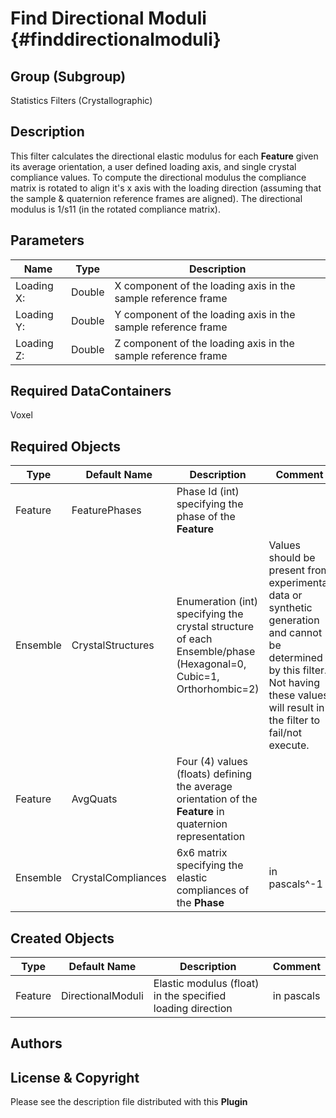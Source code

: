 Find Directional Moduli {#finddirectionalmoduli}
======

## Group (Subgroup) ##

Statistics Filters (Crystallographic)

## Description ##

This filter calculates the directional elastic modulus for each **Feature** given its average orientation, a user defined loading axis, and single crystal compliance values. To compute the directional modulus the compliance matrix is rotated to align it's x axis with the loading direction (assuming that the sample & quaternion reference frames are aligned). The directional modulus is 1/s11 (in the rotated compliance matrix).

## Parameters ##

| Name | Type | Description |
|------|------| ----------- |
| Loading X: | Double | X component of the loading axis in the sample reference frame |
| Loading Y: | Double | Y component of the loading axis in the sample reference frame |
| Loading Z: | Double | Z component of the loading axis in the sample reference frame |

## Required DataContainers ##

Voxel

## Required Objects ##

| Type | Default Name | Description | Comment |
|------|--------------|-------------|---------|
| Feature | FeaturePhases | Phase Id (int) specifying the phase of the **Feature** | | 
| Ensemble | CrystalStructures | Enumeration (int) specifying the crystal structure of each Ensemble/phase (Hexagonal=0, Cubic=1, Orthorhombic=2) | Values should be present from experimental data or synthetic generation and cannot be determined by this filter. Not having these values will result in the filter to fail/not execute.|
| Feature | AvgQuats | Four (4) values (floats) defining the average orientation of the **Feature** in quaternion representation | |
| Ensemble | CrystalCompliances | 6x6 matrix specifying the elastic compliances of the **Phase** | in pascals^-1 |

## Created Objects ##

| Type | Default Name | Description | Comment |
|------|--------------|-------------|---------|
| Feature | DirectionalModuli | Elastic modulus (float) in the specified loading direction | in pascals |

## Authors ##






## License & Copyright ##

Please see the description file distributed with this **Plugin**
